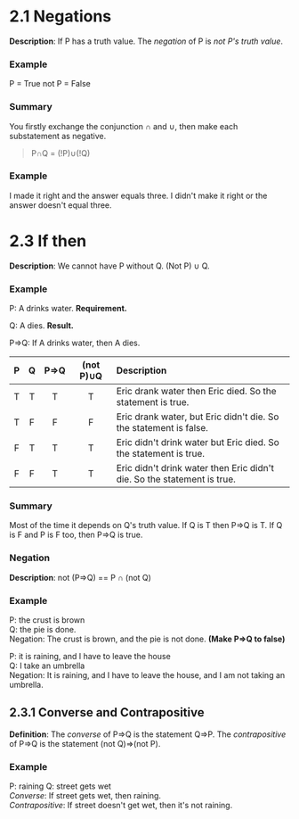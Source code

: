 # 2.1 Negations

**Description**: If P has a truth value. The *negation* of P is *not P's truth value*. 

### **Example**

P = True
not P = False

### **Summary**

You firstly exchange the conjunction $\cap$ and $\cup$, then make each substatement as negative.

> P$\cap$Q = (!P)$\cup$(!Q)

### **Example**

I made it right and the answer equals three. I didn't make it right or the answer doesn't equal three. 

# 2.3 If then

**Description**: We cannot have P without Q. (Not P) $\cup$ Q. 

### **Example**

P: A drinks water. **Requirement.** 

Q: A dies. **Result.** 

P$\Rightarrow$Q: If A drinks water, then A dies. 

| P   | Q   | P$\Rightarrow$Q | (not P)$\cup$Q | Description                                                             |
|:---:|:---:|:---------------:|:--------------:|:----------------------------------------------------------------------- |
| T   | T   | T               | T              | Eric drank water then Eric died. So the statement is true.              |
| T   | F   | F               | F              | Eric drank water, but Eric didn't die. So the statement is false.       |
| F   | T   | T               | T              | Eric didn't drink water but Eric died. So the statement is true.        |
| F   | F   | T               | T              | Eric didn't drink water then Eric didn't die. So the statement is true. |

### **Summary**

Most of the time it depends on Q's truth value. If Q is T then P$\Rightarrow$Q is T. If Q is F and P is F too, then P$\Rightarrow$Q is true. 

### Negation

**Description**: not (P$\Rightarrow$Q) == P $\cap$ (not Q)

### **Example**

P: the crust is brown\
Q: the pie is done.\
Negation: The crust is brown, and the pie is not done. **(Make P$\Rightarrow$Q to false)**

P: it is raining, and I have to leave the house\
Q: I take an umbrella\
Negation: It is raining, and I have to leave the house, and I am not taking an umbrella.

## 2.3.1 Converse and Contrapositive

**Definition**: The *converse* of P$\Rightarrow$Q is the statement Q$\Rightarrow$P. The *contrapositive* of P$\Rightarrow$Q is the statement (not Q)$\Rightarrow$(not P).

### **Example**

P: raining Q: street gets wet\
*Converse*: If street gets wet, then raining.\
*Contrapositive*: If street doesn't get wet, then it's not raining. 